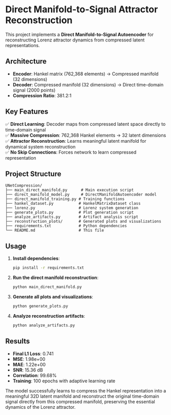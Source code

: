 # Direct Manifold-to-Signal Attractor Reconstruction

This project implements a **Direct Manifold-to-Signal Autoencoder** for reconstructing Lorenz attractor dynamics from compressed latent representations.

## Architecture

- **Encoder**: Hankel matrix (762,368 elements) → Compressed manifold (32 dimensions)
- **Decoder**: Compressed manifold (32 dimensions) → Direct time-domain signal (2000 points)
- **Compression Ratio**: 381.2:1

## Key Features

✅ **Direct Learning**: Decoder maps from compressed latent space directly to time-domain signal  
✅ **Massive Compression**: 762,368 Hankel elements → 32 latent dimensions  
✅ **Attractor Reconstruction**: Learns meaningful latent manifold for dynamical system reconstruction  
✅ **No Skip Connections**: Forces network to learn compressed representation  

## Project Structure

```
UNetCompression/
├── main_direct_manifold.py      # Main execution script
├── direct_manifold_model.py     # DirectManifoldAutoencoder model
├── direct_manifold_training.py # Training functions
├── hankel_dataset.py           # HankelMatrixDataset class
├── lorenz.py                   # Lorenz system generation
├── generate_plots.py           # Plot generation script
├── analyze_artifacts.py        # Artifact analysis script
├── reconstruction_plots/       # Generated plots and visualizations
├── requirements.txt            # Python dependencies
└── README.md                   # This file
```

## Usage

1. **Install dependencies**:
   ```bash
   pip install -r requirements.txt
   ```

2. **Run the direct manifold reconstruction**:
   ```bash
   python main_direct_manifold.py
   ```

3. **Generate all plots and visualizations**:
   ```bash
   python generate_plots.py
   ```

4. **Analyze reconstruction artifacts**:
   ```bash
   python analyze_artifacts.py
   ```

## Results

- **Final L1 Loss**: 0.741
- **MSE**: 1.98e+00  
- **MAE**: 1.22e+00
- **SNR**: 15.36 dB
- **Correlation**: 99.68%
- **Training**: 100 epochs with adaptive learning rate

The model successfully learns to compress the Hankel representation into a meaningful 32D latent manifold and reconstruct the original time-domain signal directly from this compressed manifold, preserving the essential dynamics of the Lorenz attractor.